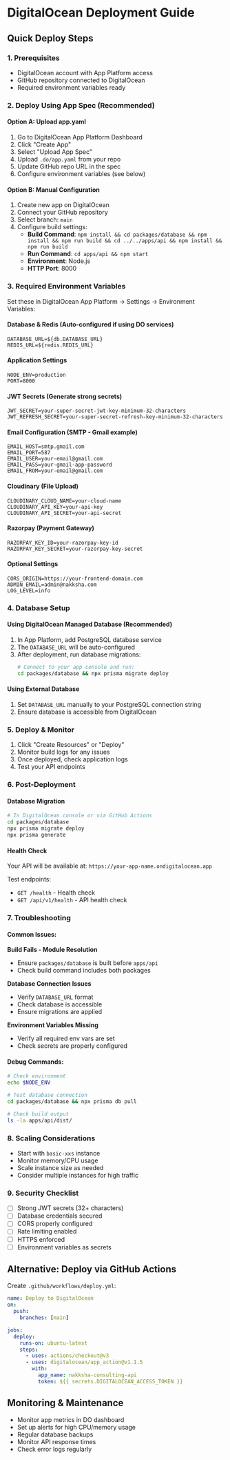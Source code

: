 # DigitalOcean Deployment Guide

## Quick Deploy Steps

### 1. Prerequisites
- DigitalOcean account with App Platform access
- GitHub repository connected to DigitalOcean
- Required environment variables ready

### 2. Deploy Using App Spec (Recommended)

#### Option A: Upload app.yaml
1. Go to DigitalOcean App Platform Dashboard
2. Click "Create App"
3. Select "Upload App Spec"
4. Upload `.do/app.yaml` from your repo
5. Update GitHub repo URL in the spec
6. Configure environment variables (see below)

#### Option B: Manual Configuration
1. Create new app on DigitalOcean
2. Connect your GitHub repository
3. Select branch: `main`
4. Configure build settings:
   - **Build Command**: `npm install && cd packages/database && npm install && npm run build && cd ../../apps/api && npm install && npm run build`
   - **Run Command**: `cd apps/api && npm start`
   - **Environment**: Node.js
   - **HTTP Port**: 8000

### 3. Required Environment Variables

Set these in DigitalOcean App Platform → Settings → Environment Variables:

#### Database & Redis (Auto-configured if using DO services)
```
DATABASE_URL=${db.DATABASE_URL}
REDIS_URL=${redis.REDIS_URL}
```

#### Application Settings
```
NODE_ENV=production
PORT=8000
```

#### JWT Secrets (Generate strong secrets)
```
JWT_SECRET=your-super-secret-jwt-key-minimum-32-characters
JWT_REFRESH_SECRET=your-super-secret-refresh-key-minimum-32-characters
```

#### Email Configuration (SMTP - Gmail example)
```
EMAIL_HOST=smtp.gmail.com
EMAIL_PORT=587
EMAIL_USER=your-email@gmail.com
EMAIL_PASS=your-gmail-app-password
EMAIL_FROM=your-email@gmail.com
```

#### Cloudinary (File Upload)
```
CLOUDINARY_CLOUD_NAME=your-cloud-name
CLOUDINARY_API_KEY=your-api-key
CLOUDINARY_API_SECRET=your-api-secret
```

#### Razorpay (Payment Gateway)
```
RAZORPAY_KEY_ID=your-razorpay-key-id
RAZORPAY_KEY_SECRET=your-razorpay-key-secret
```

#### Optional Settings
```
CORS_ORIGIN=https://your-frontend-domain.com
ADMIN_EMAIL=admin@nakksha.com
LOG_LEVEL=info
```

### 4. Database Setup

#### Using DigitalOcean Managed Database (Recommended)
1. In App Platform, add PostgreSQL database service
2. The `DATABASE_URL` will be auto-configured
3. After deployment, run database migrations:
   ```bash
   # Connect to your app console and run:
   cd packages/database && npx prisma migrate deploy
   ```

#### Using External Database
1. Set `DATABASE_URL` manually to your PostgreSQL connection string
2. Ensure database is accessible from DigitalOcean

### 5. Deploy & Monitor

1. Click "Create Resources" or "Deploy"
2. Monitor build logs for any issues
3. Once deployed, check application logs
4. Test your API endpoints

### 6. Post-Deployment

#### Database Migration
```bash
# In DigitalOcean console or via GitHub Actions
cd packages/database
npx prisma migrate deploy
npx prisma generate
```

#### Health Check
Your API will be available at: `https://your-app-name.ondigitalocean.app`

Test endpoints:
- `GET /health` - Health check
- `GET /api/v1/health` - API health check

### 7. Troubleshooting

#### Common Issues:

**Build Fails - Module Resolution**
- Ensure `packages/database` is built before `apps/api`
- Check build command includes both packages

**Database Connection Issues**
- Verify `DATABASE_URL` format
- Check database is accessible
- Ensure migrations are applied

**Environment Variables Missing**
- Verify all required env vars are set
- Check secrets are properly configured

#### Debug Commands:
```bash
# Check environment
echo $NODE_ENV

# Test database connection
cd packages/database && npx prisma db pull

# Check build output
ls -la apps/api/dist/
```

### 8. Scaling Considerations

- Start with `basic-xxs` instance
- Monitor memory/CPU usage
- Scale instance size as needed
- Consider multiple instances for high traffic

### 9. Security Checklist

- [ ] Strong JWT secrets (32+ characters)
- [ ] Database credentials secured
- [ ] CORS properly configured
- [ ] Rate limiting enabled
- [ ] HTTPS enforced
- [ ] Environment variables as secrets

## Alternative: Deploy via GitHub Actions

Create `.github/workflows/deploy.yml`:

```yaml
name: Deploy to DigitalOcean
on:
  push:
    branches: [main]

jobs:
  deploy:
    runs-on: ubuntu-latest
    steps:
      - uses: actions/checkout@v3
      - uses: digitalocean/app_action@v1.1.5
        with:
          app_name: nakksha-consulting-api
          token: ${{ secrets.DIGITALOCEAN_ACCESS_TOKEN }}
```

## Monitoring & Maintenance

- Monitor app metrics in DO dashboard
- Set up alerts for high CPU/memory usage
- Regular database backups
- Monitor API response times
- Check error logs regularly